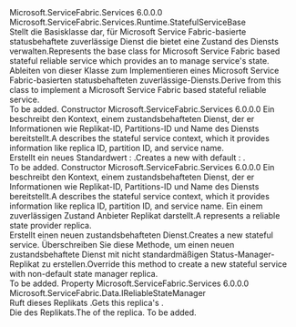 <Type Name="StatefulService" FullName="Microsoft.ServiceFabric.Services.Runtime.StatefulService">
  <TypeSignature Language="C#" Value="public abstract class StatefulService : Microsoft.ServiceFabric.Services.Runtime.StatefulServiceBase" />
  <TypeSignature Language="ILAsm" Value=".class public auto ansi abstract beforefieldinit StatefulService extends Microsoft.ServiceFabric.Services.Runtime.StatefulServiceBase" />
  <TypeSignature Language="DocId" Value="T:Microsoft.ServiceFabric.Services.Runtime.StatefulService" />
  <TypeSignature Language="VB.NET" Value="Public MustInherit Class StatefulService&#xA;Inherits StatefulServiceBase" />
  <TypeSignature Language="F#" Value="type StatefulService = class&#xA;    inherit StatefulServiceBase" />
  <AssemblyInfo>
    <AssemblyName>Microsoft.ServiceFabric.Services</AssemblyName>
    <AssemblyVersion>6.0.0.0</AssemblyVersion>
  </AssemblyInfo>
  <Base>
    <BaseTypeName>Microsoft.ServiceFabric.Services.Runtime.StatefulServiceBase</BaseTypeName>
  </Base>
  <Interfaces />
  <Docs>
    <summary>
            <span data-ttu-id="3403a-101">Stellt die Basisklasse dar, für Microsoft Service Fabric-basierte statusbehaftete zuverlässige Dienst die bietet eine <see cref="T:Microsoft.ServiceFabric.Data.IReliableStateManager" /> Zustand des Diensts verwalten.</span><span class="sxs-lookup"><span data-stu-id="3403a-101">Represents the base class for Microsoft Service Fabric based stateful reliable service which provides an <see cref="T:Microsoft.ServiceFabric.Data.IReliableStateManager" /> to manage service's state.</span></span> <span data-ttu-id="3403a-102">Ableiten von dieser Klasse zum Implementieren eines Microsoft Service Fabric-basierten statusbehafteten zuverlässige-Diensts.</span><span class="sxs-lookup"><span data-stu-id="3403a-102">Derive from this class to implement a Microsoft Service Fabric based stateful reliable service.</span></span>
            </summary>
    <remarks>To be added.</remarks>
  </Docs>
  <Members>
    <Member MemberName=".ctor">
      <MemberSignature Language="C#" Value="protected StatefulService (System.Fabric.StatefulServiceContext serviceContext);" />
      <MemberSignature Language="ILAsm" Value=".method familyhidebysig specialname rtspecialname instance void .ctor(class System.Fabric.StatefulServiceContext serviceContext) cil managed" />
      <MemberSignature Language="DocId" Value="M:Microsoft.ServiceFabric.Services.Runtime.StatefulService.#ctor(System.Fabric.StatefulServiceContext)" />
      <MemberSignature Language="VB.NET" Value="Protected Sub New (serviceContext As StatefulServiceContext)" />
      <MemberSignature Language="F#" Value="new Microsoft.ServiceFabric.Services.Runtime.StatefulService : System.Fabric.StatefulServiceContext -&gt; Microsoft.ServiceFabric.Services.Runtime.StatefulService" Usage="new Microsoft.ServiceFabric.Services.Runtime.StatefulService serviceContext" />
      <MemberType>Constructor</MemberType>
      <AssemblyInfo>
        <AssemblyName>Microsoft.ServiceFabric.Services</AssemblyName>
        <AssemblyVersion>6.0.0.0</AssemblyVersion>
      </AssemblyInfo>
      <Parameters>
        <Parameter Name="serviceContext" Type="System.Fabric.StatefulServiceContext" />
      </Parameters>
      <Docs>
        <param name="serviceContext">
            <span data-ttu-id="3403a-103">Ein <see cref="T:System.Fabric.StatefulServiceContext" /> beschreibt den Kontext, einem zustandsbehafteten Dienst, der er Informationen wie Replikat-ID, Partitions-ID und Name des Diensts bereitstellt.</span><span class="sxs-lookup"><span data-stu-id="3403a-103">A <see cref="T:System.Fabric.StatefulServiceContext" /> describes the stateful service context, which it provides information like replica ID, partition ID, and service name.</span></span>
            </param>
        <summary>
            <span data-ttu-id="3403a-104">Erstellt ein neues <see cref="T:Microsoft.ServiceFabric.Services.Runtime.StatefulService" /> Standardwert <see cref="T:Microsoft.ServiceFabric.Data.IReliableStateManager" />: <see cref="T:Microsoft.ServiceFabric.Data.ReliableStateManager" />.</span><span class="sxs-lookup"><span data-stu-id="3403a-104">Creates a new <see cref="T:Microsoft.ServiceFabric.Services.Runtime.StatefulService" /> with default <see cref="T:Microsoft.ServiceFabric.Data.IReliableStateManager" />: <see cref="T:Microsoft.ServiceFabric.Data.ReliableStateManager" />.</span></span>
            </summary>
        <remarks>To be added.</remarks>
      </Docs>
    </Member>
    <Member MemberName=".ctor">
      <MemberSignature Language="C#" Value="protected StatefulService (System.Fabric.StatefulServiceContext serviceContext, Microsoft.ServiceFabric.Data.IReliableStateManagerReplica2 reliableStateManagerReplica);" />
      <MemberSignature Language="ILAsm" Value=".method familyhidebysig specialname rtspecialname instance void .ctor(class System.Fabric.StatefulServiceContext serviceContext, class Microsoft.ServiceFabric.Data.IReliableStateManagerReplica2 reliableStateManagerReplica) cil managed" />
      <MemberSignature Language="DocId" Value="M:Microsoft.ServiceFabric.Services.Runtime.StatefulService.#ctor(System.Fabric.StatefulServiceContext,Microsoft.ServiceFabric.Data.IReliableStateManagerReplica2)" />
      <MemberSignature Language="VB.NET" Value="Protected Sub New (serviceContext As StatefulServiceContext, reliableStateManagerReplica As IReliableStateManagerReplica2)" />
      <MemberSignature Language="F#" Value="new Microsoft.ServiceFabric.Services.Runtime.StatefulService : System.Fabric.StatefulServiceContext * Microsoft.ServiceFabric.Data.IReliableStateManagerReplica2 -&gt; Microsoft.ServiceFabric.Services.Runtime.StatefulService" Usage="new Microsoft.ServiceFabric.Services.Runtime.StatefulService (serviceContext, reliableStateManagerReplica)" />
      <MemberType>Constructor</MemberType>
      <AssemblyInfo>
        <AssemblyName>Microsoft.ServiceFabric.Services</AssemblyName>
        <AssemblyVersion>6.0.0.0</AssemblyVersion>
      </AssemblyInfo>
      <Parameters>
        <Parameter Name="serviceContext" Type="System.Fabric.StatefulServiceContext" />
        <Parameter Name="reliableStateManagerReplica" Type="Microsoft.ServiceFabric.Data.IReliableStateManagerReplica2" />
      </Parameters>
      <Docs>
        <param name="serviceContext">
            <span data-ttu-id="3403a-105">Ein <see cref="T:System.Fabric.StatefulServiceContext" /> beschreibt den Kontext, einem zustandsbehafteten Dienst, der er Informationen wie Replikat-ID, Partitions-ID und Name des Diensts bereitstellt.</span><span class="sxs-lookup"><span data-stu-id="3403a-105">A <see cref="T:System.Fabric.StatefulServiceContext" /> describes the stateful service context, which it provides information like replica ID, partition ID, and service name.</span></span>
            </param>
        <param name="reliableStateManagerReplica">
            <span data-ttu-id="3403a-106">Ein <see cref="T:Microsoft.ServiceFabric.Data.IReliableStateManagerReplica2" /> einem zuverlässigen Zustand Anbieter Replikat darstellt.</span><span class="sxs-lookup"><span data-stu-id="3403a-106">A <see cref="T:Microsoft.ServiceFabric.Data.IReliableStateManagerReplica2" /> represents a reliable state provider replica.</span></span>
            </param>
        <summary>
            <span data-ttu-id="3403a-107">Erstellt einen neuen zustandsbehafteten Dienst.</span><span class="sxs-lookup"><span data-stu-id="3403a-107">Creates a new stateful service.</span></span> <span data-ttu-id="3403a-108">Überschreiben Sie diese Methode, um einen neuen zustandsbehaftete Dienst mit nicht standardmäßigen Status-Manager-Replikat zu erstellen.</span><span class="sxs-lookup"><span data-stu-id="3403a-108">Override this method to create a new stateful service with non-default state manager replica.</span></span>
            </summary>
        <remarks>To be added.</remarks>
      </Docs>
    </Member>
    <Member MemberName="StateManager">
      <MemberSignature Language="C#" Value="public Microsoft.ServiceFabric.Data.IReliableStateManager StateManager { get; }" />
      <MemberSignature Language="ILAsm" Value=".property instance class Microsoft.ServiceFabric.Data.IReliableStateManager StateManager" />
      <MemberSignature Language="DocId" Value="P:Microsoft.ServiceFabric.Services.Runtime.StatefulService.StateManager" />
      <MemberSignature Language="VB.NET" Value="Public ReadOnly Property StateManager As IReliableStateManager" />
      <MemberSignature Language="F#" Value="member this.StateManager : Microsoft.ServiceFabric.Data.IReliableStateManager" Usage="Microsoft.ServiceFabric.Services.Runtime.StatefulService.StateManager" />
      <MemberType>Property</MemberType>
      <AssemblyInfo>
        <AssemblyName>Microsoft.ServiceFabric.Services</AssemblyName>
        <AssemblyVersion>6.0.0.0</AssemblyVersion>
      </AssemblyInfo>
      <ReturnValue>
        <ReturnType>Microsoft.ServiceFabric.Data.IReliableStateManager</ReturnType>
      </ReturnValue>
      <Docs>
        <summary>
            <span data-ttu-id="3403a-109">Ruft dieses Replikats <see cref="T:Microsoft.ServiceFabric.Data.IReliableStateManager" />.</span><span class="sxs-lookup"><span data-stu-id="3403a-109">Gets this replica's <see cref="T:Microsoft.ServiceFabric.Data.IReliableStateManager" />.</span></span>
            </summary>
        <value><span data-ttu-id="3403a-110">Die <see cref="T:Microsoft.ServiceFabric.Data.IReliableStateManager" /> des Replikats.</span><span class="sxs-lookup"><span data-stu-id="3403a-110">The <see cref="T:Microsoft.ServiceFabric.Data.IReliableStateManager" /> of the replica.</span></span></value>
        <remarks>To be added.</remarks>
      </Docs>
    </Member>
  </Members>
</Type>